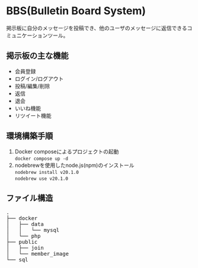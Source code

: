 # BBS(Bulletin Board System)
 
掲示板に自分のメッセージを投稿でき、他のユーザのメッセージに返信できるコミュニケーションツール。
## 掲示板の主な機能
- 会員登録
- ログイン/ログアウト
- 投稿/編集/削除
- 返信
- 退会
- いいね機能
- リツイート機能

## 環境構築手順
1. Docker composeによるプロジェクトの起動  
    ```docker compose up -d```
2. nodebrewを使用したnode.js(npm)のインストール  
    ```nodebrew install v20.1.0```  
    ```nodebrew use v20.1.0```
## ファイル構造
<pre>
.
├── docker
│   ├── data
│   │   └── mysql
│   └── php
├── public
│   ├── join
│   └── member_image
└── sql
</pre>
